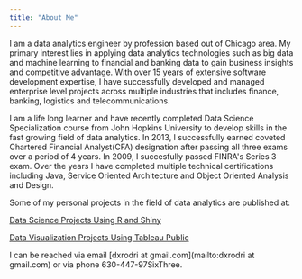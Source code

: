 ```yaml
---
title: "About Me"
---
```


I am a data analytics engineer by profession based out of Chicago area. My primary interest lies in applying data analytics technologies such as big data and machine learning to financial and banking data to gain business insights and competitive advantage. With over 15 years of extensive software development expertise, I have successfully developed and managed enterprise level projects across multiple industries that includes finance, banking, logistics and telecommunications. 

I am a life long learner and have recently completed Data Science Specialization course from John Hopkins University to develop skills in the fast growing field of data analytics. In 2013, I successfully earned coveted Chartered Financial Analyst(CFA) designation after passing all three exams over a period of 4 years.  In 2009, I succesfully passed FINRA's Series 3 exam. Over the years I have completed multiple technical certifications including Java, Service Oriented Architecture and Object Oriented Analysis and Design. 

Some of my personal projects in the field of data analytics are published at:

<a href=https://dxrodri.shinyapps.io/shinyapps/ class=not-printed>Data Science Projects Using R and Shiny</a> 

<a href=https://public.tableau.com/profile/domr#!/ class=not-printed>Data Visualization Projects Using Tableau Public</a>

I can be reached via email [dxrodri at gmail.com](mailto:dxrodri at gmail.com) or via phone 630-447-97SixThree. 

